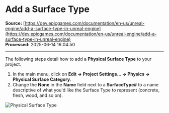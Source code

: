 # Add a Surface Type

**Source:** [https://dev.epicgames.com/documentation/en-us/unreal-engine/add-a-surface-type-in-unreal-engine](https://dev.epicgames.com/documentation/en-us/unreal-engine/add-a-surface-type-in-unreal-engine)  
**Processed:** 2025-06-14 16:04:50

---

The following steps detail how to add a **Physical Surface Type** to your project.

1.  In the main menu, click on **Edit -> Project Settings... -> Physics -> Physical Surface Category**.
2.  Change the **None** in the **Name** field next to a **SurfaceType#** to a name descriptive of what you'd like the Surface Type to represent (concrete, flesh, wood, and so on).

![Physical Surface Type](https://d1iv7db44yhgxn.cloudfront.net/documentation/images/48d37a99-ec11-4744-900f-ce04f01011c6/add-surface-type.png)